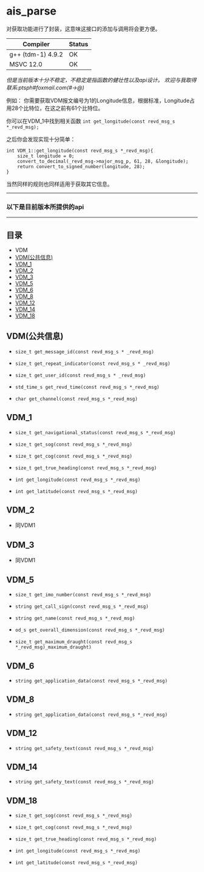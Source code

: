 # ais_parse

对获取功能进行了封装，这意味这接口的添加与调用将会更方便。

| Compiler     |  Status   |
|--------|--------|
| g++ (tdm-1) 4.9.2 | OK |
| MSVC 12.0 | OK |

*但是当前版本十分不稳定，不稳定是指函数的健壮性以及api设计。*
*欢迎与我取得联系:ptsph#foxmail.com(#->@)*

例如：
你需要获取VDM报文编号为1的Longitude信息，根据标准，Longitude占用28个比特位，在这之前有61个比特位。

你可以在VDM_1中找到相关函数 `int get_longitude(const revd_msg_s *_revd_msg);`

之后你会发现实现十分简单：

	int VDM_1::get_longitude(const revd_msg_s *_revd_msg){
		size_t longitude = 0;
		convert_to_decimal(_revd_msg->major_msg_p, 61, 28, &longitude);
		return convert_to_signed_number(longitude, 28);
	}

当然同样的规则也同样适用于获取其它信息。

----------

### 以下是目前版本所提供的api

----------

## 目录
* VDM
 * [VDM(公共信息)](#VDM(公共信息))
 * [VDM_1](#VDM_1) 
 * [VDM_2](#VDM_2) 
 * [VDM_3](#VDM_3)
 * [VDM_5](#VDM_5)
 * [VDM_6](#VDM_6)
 * [VDM_8](#VDM_8)
 * [VDM_12](#VDM_12)
 * [VDM_14](#VDM_14)
 * [VDM_18](#VDM_18)


## VDM(公共信息)

* `size_t get_message_id(const revd_msg_s * _revd_msg)`

* `size_t get_repeat_indicator(const revd_msg_s * _revd_msg)`

* `size_t get_user_id(const revd_msg_s * _revd_msg)`

* `std_time_s get_revd_time(const revd_msg_s *_revd_msg)`

* `char get_channel(const revd_msg_s *_revd_msg)`

## VDM_1

* `size_t get_navigational_status(const revd_msg_s *_revd_msg)`

* `size_t get_sog(const revd_msg_s *_revd_msg)`

* `size_t get_cog(const revd_msg_s *_revd_msg)`

* `size_t get_true_heading(const revd_msg_s *_revd_msg)`

* `int get_longitude(const revd_msg_s *_revd_msg)`

* `int get_latitude(const revd_msg_s *_revd_msg)`


## VDM_2

* 同VDM1

## VDM_3

* 同VDM1

## VDM_5

* `size_t get_imo_number(const revd_msg_s *_revd_msg)`

* `string get_call_sign(const revd_msg_s *_revd_msg)`

* `string get_name(const revd_msg_s *_revd_msg)`

* `od_s get_overall_dimension(const revd_msg_s *_revd_msg)`

* `size_t get_maximum_draught(const revd_msg_s *_revd_msg)_maximum_draught)`


## VDM_6

* `string get_application_data(const revd_msg_s *_revd_msg)`

## VDM_8

* `string get_application_data(const revd_msg_s *_revd_msg)`

## VDM_12

* `string get_safety_text(const revd_msg_s *_revd_msg)`

## VDM_14

* `string get_safety_text(const revd_msg_s *_revd_msg)`

## VDM_18

* `size_t get_sog(const revd_msg_s *_revd_msg)`

* `size_t get_cog(const revd_msg_s *_revd_msg)`

* `size_t get_true_heading(const revd_msg_s *_revd_msg)`

* `int get_longitude(const revd_msg_s *_revd_msg)`

* `int get_latitude(const revd_msg_s *_revd_msg)`
